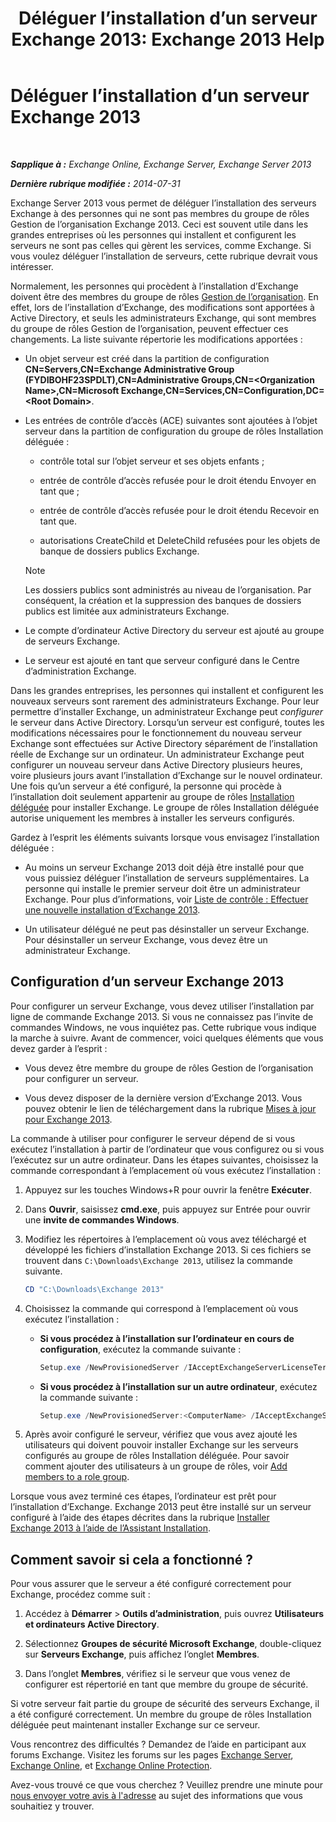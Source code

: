 ﻿---
title: 'Déléguer l’installation d’un serveur Exchange 2013: Exchange 2013 Help'
TOCTitle: Déléguer l’installation d’un serveur Exchange 2013
ms:assetid: f2fc8680-0c7c-4a29-b8f5-d77404fec280
ms:mtpsurl: https://technet.microsoft.com/fr-fr/library/Bb201741(v=EXCHG.150)
ms:contentKeyID: 62615206
ms.date: 04/24/2018
mtps_version: v=EXCHG.150
ms.translationtype: HT
---

# Déléguer l’installation d’un serveur Exchange 2013

 

_**Sapplique à :** Exchange Online, Exchange Server, Exchange Server 2013_

_**Dernière rubrique modifiée :** 2014-07-31_

Exchange Server 2013 vous permet de déléguer l’installation des serveurs Exchange à des personnes qui ne sont pas membres du groupe de rôles Gestion de l’organisation Exchange 2013. Ceci est souvent utile dans les grandes entreprises où les personnes qui installent et configurent les serveurs ne sont pas celles qui gèrent les services, comme Exchange. Si vous voulez déléguer l’installation de serveurs, cette rubrique devrait vous intéresser.

Normalement, les personnes qui procèdent à l’installation d’Exchange doivent être des membres du groupe de rôles [Gestion de l’organisation](organization-management-exchange-2013-help.md). En effet, lors de l’installation d’Exchange, des modifications sont apportées à Active Directory, et seuls les administrateurs Exchange, qui sont membres du groupe de rôles Gestion de l’organisation, peuvent effectuer ces changements. La liste suivante répertorie les modifications apportées :

  - Un objet serveur est créé dans la partition de configuration **CN=Servers,CN=Exchange Administrative Group (FYDIBOHF23SPDLT),CN=Administrative Groups,CN=\<Organization Name\>,CN=Microsoft Exchange,CN=Services,CN=Configuration,DC=\<Root Domain\>**.

  - Les entrées de contrôle d’accès (ACE) suivantes sont ajoutées à l’objet serveur dans la partition de configuration du groupe de rôles Installation déléguée :
    
      - contrôle total sur l’objet serveur et ses objets enfants ;
    
      - entrée de contrôle d’accès refusée pour le droit étendu Envoyer en tant que ;
    
      - entrée de contrôle d’accès refusée pour le droit étendu Recevoir en tant que.
    
      - autorisations CreateChild et DeleteChild refusées pour les objets de banque de dossiers publics Exchange.
    
    > [!NOTE]
    > Les dossiers publics sont administrés au niveau de l’organisation. Par conséquent, la création et la suppression des banques de dossiers publics est limitée aux administrateurs Exchange.


  - Le compte d’ordinateur Active Directory du serveur est ajouté au groupe de serveurs Exchange.

  - Le serveur est ajouté en tant que serveur configuré dans le Centre d’administration Exchange.

Dans les grandes entreprises, les personnes qui installent et configurent les nouveaux serveurs sont rarement des administrateurs Exchange. Pour leur permettre d’installer Exchange, un administrateur Exchange peut *configurer* le serveur dans Active Directory. Lorsqu’un serveur est configuré, toutes les modifications nécessaires pour le fonctionnement du nouveau serveur Exchange sont effectuées sur Active Directory séparément de l’installation réelle de Exchange sur un ordinateur. Un administrateur Exchange peut configurer un nouveau serveur dans Active Directory plusieurs heures, voire plusieurs jours avant l’installation d’Exchange sur le nouvel ordinateur. Une fois qu’un serveur a été configuré, la personne qui procède à l’installation doit seulement appartenir au groupe de rôles [Installation déléguée](delegated-setup-exchange-2013-help.md) pour installer Exchange. Le groupe de rôles Installation déléguée autorise uniquement les membres à installer les serveurs configurés.

Gardez à l’esprit les éléments suivants lorsque vous envisagez l’installation déléguée :

  - Au moins un serveur Exchange 2013 doit déjà être installé pour que vous puissiez déléguer l’installation de serveurs supplémentaires. La personne qui installe le premier serveur doit être un administrateur Exchange. Pour plus d’informations, voir [Liste de contrôle : Effectuer une nouvelle installation d’Exchange 2013](checklist-perform-a-new-installation-of-exchange-2013-exchange-2013-help.md).

  - Un utilisateur délégué ne peut pas désinstaller un serveur Exchange. Pour désinstaller un serveur Exchange, vous devez être un administrateur Exchange.

## Configuration d’un serveur Exchange 2013

Pour configurer un serveur Exchange, vous devez utiliser l’installation par ligne de commande Exchange 2013. Si vous ne connaissez pas l’invite de commandes Windows, ne vous inquiétez pas. Cette rubrique vous indique la marche à suivre. Avant de commencer, voici quelques éléments que vous devez garder à l’esprit :

  - Vous devez être membre du groupe de rôles Gestion de l’organisation pour configurer un serveur.

  - Vous devez disposer de la dernière version d’Exchange 2013. Vous pouvez obtenir le lien de téléchargement dans la rubrique [Mises à jour pour Exchange 2013](updates-for-exchange-2013-exchange-2013-help.md).

La commande à utiliser pour configurer le serveur dépend de si vous exécutez l’installation à partir de l’ordinateur que vous configurez ou si vous l’exécutez sur un autre ordinateur. Dans les étapes suivantes, choisissez la commande correspondant à l’emplacement où vous exécutez l’installation :

1.  Appuyez sur les touches Windows+R pour ouvrir la fenêtre **Exécuter**.

2.  Dans **Ouvrir**, saisissez **cmd.exe**, puis appuyez sur Entrée pour ouvrir une **invite de commandes Windows**.

3.  Modifiez les répertoires à l’emplacement où vous avez téléchargé et développé les fichiers d’installation Exchange 2013. Si ces fichiers se trouvent dans `C:\Downloads\Exchange 2013`, utilisez la commande suivante.
    
    ```powershell
    CD "C:\Downloads\Exchange 2013"
    ```

4.  Choisissez la commande qui correspond à l’emplacement où vous exécutez l’installation :
    
      - **Si vous procédez à l’installation sur l’ordinateur en cours de configuration**, exécutez la commande suivante :
        
        ```powershell
        Setup.exe /NewProvisionedServer /IAcceptExchangeServerLicenseTerms
        ```
    
      - **Si vous procédez à l’installation sur un autre ordinateur**, exécutez la commande suivante :
        
        ```powershell
        Setup.exe /NewProvisionedServer:<ComputerName> /IAcceptExchangeServerLicenseTerms
        ```

5.  Après avoir configuré le serveur, vérifiez que vous avez ajouté les utilisateurs qui doivent pouvoir installer Exchange sur les serveurs configurés au groupe de rôles Installation déléguée. Pour savoir comment ajouter des utilisateurs à un groupe de rôles, voir [Add members to a role group](manage-role-group-members-exchange-2013-help.md).

Lorsque vous avez terminé ces étapes, l’ordinateur est prêt pour l’installation d’Exchange. Exchange 2013 peut être installé sur un serveur configuré à l’aide des étapes décrites dans la rubrique [Installer Exchange 2013 à l’aide de l’Assistant Installation](install-exchange-2013-using-the-setup-wizard-exchange-2013-help.md).

## Comment savoir si cela a fonctionné ?

Pour vous assurer que le serveur a été configuré correctement pour Exchange, procédez comme suit :

1.  Accédez à **Démarrer** \> **Outils d’administration**, puis ouvrez **Utilisateurs et ordinateurs Active Directory**.

2.  Sélectionnez **Groupes de sécurité Microsoft Exchange**, double-cliquez sur **Serveurs Exchange**, puis affichez l’onglet **Membres**.

3.  Dans l’onglet **Membres**, vérifiez si le serveur que vous venez de configurer est répertorié en tant que membre du groupe de sécurité.

Si votre serveur fait partie du groupe de sécurité des serveurs Exchange, il a été configuré correctement. Un membre du groupe de rôles Installation déléguée peut maintenant installer Exchange sur ce serveur.

Vous rencontrez des difficultés ? Demandez de l’aide en participant aux forums Exchange. Visitez les forums sur les pages [Exchange Server](https://go.microsoft.com/fwlink/p/?linkid=60612), [Exchange Online](https://go.microsoft.com/fwlink/p/?linkid=267542), et [Exchange Online Protection](https://go.microsoft.com/fwlink/p/?linkid=285351).

Avez-vous trouvé ce que vous cherchez ? Veuillez prendre une minute pour [nous envoyer votre avis à l'adresse](mailto:exsetuphelpfeedback@microsoft.com?subject=exchange%202013%20setup%20help%20feedback) au sujet des informations que vous souhaitiez y trouver.

